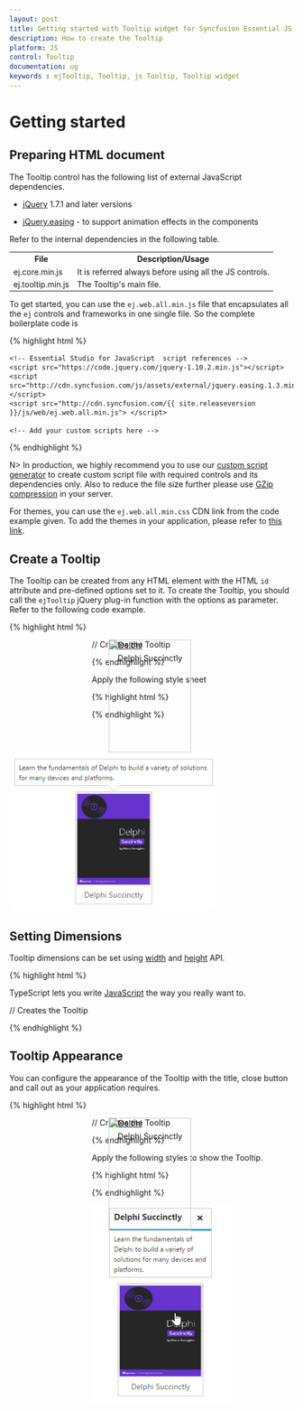 ```yaml
---
layout: post
title: Getting started with Tooltip widget for Syncfusion Essential JS
description: How to create the Tooltip
platform: JS
control: Tooltip
documentation: ug
keywords : ejTooltip, Tooltip, js Tooltip, Tooltip widget
---
```

# Getting started

## Preparing HTML document

The Tooltip control has the following list of external JavaScript dependencies. 

* [jQuery](http://jquery.com/) 1.7.1 and later versions

* [jQuery.easing](http://gsgd.co.uk/sandbox/jquery/easing/) - to support animation effects in the components

Refer to the internal dependencies in the following table.

<table>
<tr>
<th>
File                                </th><th>
Description/Usage</th></tr>
<tr>
<td>
ej.core.min.js</td><td>
It is referred always before using all the JS controls.</td></tr>
<tr>
<td>
ej.tooltip.min.js</td><td>
The Tooltip's main file.</td></tr>
</table>

To get started, you can use the `ej.web.all.min.js` file that encapsulates all the `ej` controls and frameworks in one single file. So the complete boilerplate code is

{% highlight html %}

<!DOCTYPE html>
<html>
<head>
    <meta name="viewport" content="width=device-width, initial-scale=1.0">
    <meta name="description" content="Essential Studio for JavaScript">
    <meta name="author" content="Syncfusion">
    <title></title>
    <!-- Essential Studio for JavaScript  theme reference -->
    <link rel="stylesheet" href="http://cdn.syncfusion.com/{{ site.releaseversion }}/js/web/flat-azure/ej.web.all.min.css" />

    <!-- Essential Studio for JavaScript  script references -->
    <script src="https://code.jquery.com/jquery-1.10.2.min.js"></script>
    <script src="http://cdn.syncfusion.com/js/assets/external/jquery.easing.1.3.min.js"> </script>
    <script src="http://cdn.syncfusion.com/{{ site.releaseversion }}/js/web/ej.web.all.min.js"> </script>

    <!-- Add your custom scripts here -->

</head>
<body>

</body>
</html>

{% endhighlight %}


N> In production, we highly recommend you to use our [custom script generator](https://help.syncfusion.com/js/include-only-the-needed-widgets)  to create custom script file with required controls and its dependencies only. Also to reduce the file size further please use [GZip compression](https://developers.google.com/web/fundamentals/performance/optimizing-content-efficiency/optimize-encoding-and-transfer?hl=en) in your server.

For themes, you can use the `ej.web.all.min.css` CDN link from the code example given. To add the themes in your application, please refer to [this link](https://help.syncfusion.com/js/theming-in-essential-javascript-components).

## Create a Tooltip

The Tooltip can be created from any HTML element with the HTML `id` attribute and pre-defined options set to it. To create the Tooltip, you should call the `ejTooltip` jQuery plug-in function with the options as parameter. Refer to the following code example.

{% highlight html %}
 
<div class="frame">    
    <div class="img" id="sample">
        <a target="_blank" href="image/taj.png">
        <img src="http://js.syncfusion.com/demos/web/images/tooltip/template-05.png" alt="Delphi">
        </a>
        <div class="desc">Delphi Succinctly</div>
    </div>
</div>

// Creates the Tooltip
<script>
    $("#sample").ejTooltip({
        content: "Learn the fundamentals of Delphi to build a variety of solutions for many devices and platforms."
    });
</script>

{% endhighlight %}

Apply the following style sheet

{% highlight html %}

<style>
    div.img {
        border: 1px solid #ccc;
        width: 159px;
        height: 213px;
        left: 35%;
        position: relative;
        top: 20%;
    }
    div.img img {
        width: 159px;
        height: 179px;
    }
    div.desc {
        padding: 8px;
        text-align: center;
    }
</style>
    
{% endhighlight %}

![](Getteing-Started_images/Getteing-Started_img1.jpeg)

## Setting Dimensions

Tooltip dimensions can be set using [width](https://help.syncfusion.com/api/js/ejtooltip#members:width) and [height](https://help.syncfusion.com/api/js/ejtooltip#members:height) API.

{% highlight html %}
 
<div class="control">
    TypeScript lets you write <a id="test"><u> JavaScript</u> </a>the way you really want to.
</div>

// Creates the Tooltip
<script>
    $("#test").ejTooltip(
    {
        content: "JavaScript is the programming language of HTML and the Web.",
        width: "100px",
        height: "100px"
    });
</script>
    
{% endhighlight %}

## Tooltip Appearance 

You can configure the appearance of the Tooltip with the title, close button and call out as your application requires.

{% highlight html %}
 
<div class="img" id="sample">
    <a target="_blank" href="image/taj.png">
    <img src="http://js.syncfusion.com/demos/web/images/tooltip/template-05.png" alt="Delphi">
    </a>
    <div class="desc">Delphi Succinctly</div>
</div>

// Creates the Tooltip
<script>
    $("#sample").ejTooltip({
        content: "Learn the fundamentals of Delphi to build a variety of solutions for many devices and platforms.",
        title: "Delphi Succinctly",
        width : "180px",
        closeMode : "sticky",
        isBalloon : false
    });
</script>
    
{% endhighlight %}

Apply the following styles to show the Tooltip.

{% highlight html %}

<style>
    div.img {
        border: 1px solid #ccc;
        float: left;
        box-sizing: border-box;
        height: 200px;
        width: 146px;
    }
    div.img img{
        width: 100%;
        height: 166px;
    }
    div.desc {
        padding: 6px;
        text-align: center;
    }
</style>
    
{% endhighlight %}

![](Getteing-Started_images/Getteing-Started_img2.jpeg)

